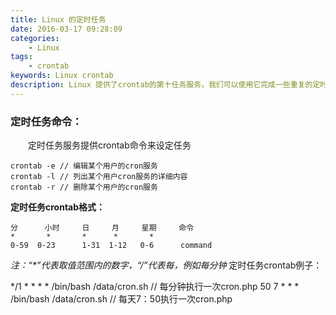 ```yaml
---
title: Linux 的定时任务
date: 2016-03-17 09:28:09
categories:
    - Linux
tags:
    - crontab
keywords: Linux crontab
description: Linux 提供了crontab的第十任务服务，我们可以使用它完成一些重复的定时任务，比如日志切割等
---
```

### 定时任务命令：
&emsp;&emsp;定时任务服务提供crontab命令来设定任务
```shell
crontab -e // 编辑某个用户的cron服务
crontab -l // 列出某个用户cron服务的详细内容
crontab -r // 删除某个用户的cron服务
```
__定时任务crontab格式：__
```
分      小时     日     月     星期     命令
*       *       *      *       *
0-59  0-23      1-31  1-12   0-6      command
```

_注：“\*”代表取值范围内的数字，“/”代表每，例如每分钟_
定时任务crontab例子：

\*/1 \* \* \* \* /bin/bash /data/cron.sh // 每分钟执行一次cron.php
50 7 \* \* \* /bin/bash /data/cron.sh // 每天7：50执行一次cron.php
